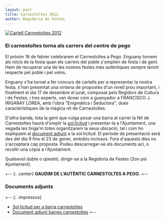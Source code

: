 ```yaml
---
layout: post
title: Carnestoltes 2012
author: Regidoria de Festes
---
```

<a href="http://www.pego.org/images/news/01092012_carnestoltes_cartell_2012_big.jpg" title="Cartell Carnestoltes 2012" class="inline-image" target="_blank">
    <img src="http://www.pego.org/images/news/01092012_carnestoltes_cartell_2012_small.jpg" alt="Cartell Carnestoltes 2012" />
</a>

### El carnestoltes torna als carrers del centre de pego

El pròxim 18 de febrer celebrarem el Carnestoltes a Pego. Enguany tornem als inicis de la festa quan els carrers del poble s'omplien de festa i de gent. Hem de recuperar una de les nostres festes més autèntiques sempre tenint respecte pel poble i pel veïns.

Enguany s'ha tornat a fer concurs de cartells per a representar la nostra festa, s'han presentat una vintena de propostes d'un nivell prou important, i finalment el dia 17 de desembre el jurat, composat pels Regidors de Cultura i de Festes, i tres experts, van donar com a guanyador a FRANCISCO J. IRIGARAY LOREA, amb l'obra "Enigmàtica i Seductora", dues característiques de la màgica nit de Carnestoltes.

D'altra banda, tota la gent que vulga posar una barra al carrer la Nit de Carnestoltes haurà d'omplir la [sol·licitud](/pdf/festes/01092012_solicitut_de_barres_carnestoltes_2012.pdf) i presentar-la a l'Ajuntament, una vegada les tinga'm totes organitzarem la seua ubicació, tal i com ho expliquem al [document adjunt](/pdf/festes/01092012_adjunt_a_les_barres_2012.pdf) a la sol·licitud. El període de presentació serà des del dia 9 fins el 23 de gener, ambdós inclosos. Fora d'aquests dies no s'acceptarà cap proposta. Podeu descarregar-se els documents ací, o recollir una còpia a l'Ajuntament.

Qualsevol dubte o qüestió, dirigir-se a la Regidoria de Festes (2on pis Ajuntament).


+-- {: .center}
**GAUDIM DE L'AUTÈNTIC CARNESTOLTES A PEGO.**
=--

### Documents adjunts
+-- {: .impressos}
* [Sol·licitud per a barra carnestoltes](/pdf/festes/01092012_solicitut_de_barres_carnestoltes_2012.pdf)
* [Document adjunt barres carnestoltes](/pdf/festes/01092012_adjunt_a_les_barres_2012.pdf)
=--